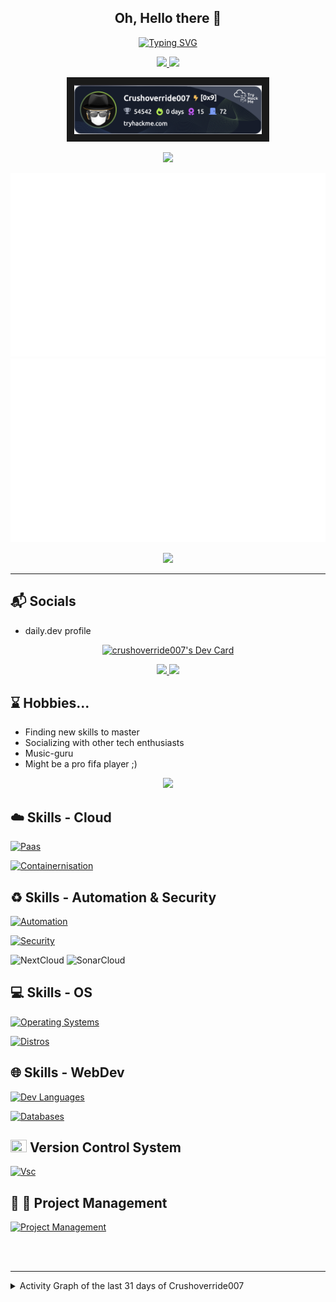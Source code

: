 <!-- Introduction -->

<h2 align="center">Oh, Hello there 👋</h1>
<p align="center">
<a href="https://git.io/typing-svg">

<!-- very old one, typing intro -->


<!-- <img src="https://readme-typing-svg.herokuapp.com?font=Avenir&size=18&duration=2500&pause=500&color=FFFFFF&center=true&vCenter=true&multiline=true&width=600&height=100&lines=My+name's+Mouhcine%2C+;a+recent+Masters+graduate+in+the+Cyber+Security+domain;And+I'm+currently+working+on+other+projects." alt="Typing SVG" /> -->

<!-- before typing intro -->


<!-- <img src="https://readme-typing-svg.demolab.com?font=Avenir&size=18&duration=2500&pause=500&color=000000&center=true&vCenter=true&multiline=true&width=600&height=100&lines=Freshly+Graduated;Cyber+Security+%2F+Cloud+Security;Always+looking+for+new+challenges" alt="typing SVG"/>  -->

<!-- New Typing Intro -->

<!-- latest one
<img src="https://readme-typing-svg.demolab.com?font=Avenir&weight=600&size=18&duration=2500&pause=500&color=37BBAD&background=1A1B27&center=true&vCenter=true&multiline=true&random=false&width=600&height=100&lines=Cyber+Security+%2F+Cloud+Security+;Always+looking+for+new+challenges" alt="Typing SVG" />
-->

<img src="https://readme-typing-svg.demolab.com?font=Fira+Code&size=15&duration=1250&pause=500&color=36BCAD&center=true&vCenter=true&multiline=true&width=500&height=60&lines=Cyber+Security+%2F+Cloud+Security;Always+looking+for+new+challenges" alt="Typing SVG" />

</a>
</p>

<!-- Stats -->

  <p align="center">
  <a href="https://komarev.com/ghpvc/?username=Crushoverride007&color=blueviolet">
    <img src="https://komarev.com/ghpvc/?username=Crushoverride007&color=blueviolet"/>
  </a>
  <!-- <a href="https://visitor-badge.glitch.me/badge?page_id=Crushoverride007.Crushoverride007&left_text=All%20Visitors">
    <img src="https://visitor-badge.glitch.me/badge?page_id=Crushoverride007.Crushoverride007&left_text=All%20Visitors"/>
  from fleet
  </a> -->
  <a href="https://hits.seeyoufarm.com/api/count/incr/badge.svg?url=https%3A%2F%2Fgithub.com%2F{Crushoverride007}1212%2Fhit-counter">
    <img src="https://hits.seeyoufarm.com/api/count/incr/badge.svg?url=https%3A%2F%2Fgithub.com%2F{Crushoverride007}1212%2Fhit-counter"/>
  </a>
  <!--
  <img src="https://api.meercode.io/badge/Crushoverride007/Crushoverride007?type=ci-score&branch=main&lastDay=14"/>
  </p>
  -->

  <!-- Putting new badge into place
      the github action from p4p1 doesn't work as of 12 april 2023 because tryhackme website removed the way they implemented the badge generation
  -->

  <p align="center">
  <img src="assets/thm.png" alt="Mouhcine MESMOUKI Badge"         
        width="300"
        border= "12px"/>
  </p>

  <p align="center">
  <img src="https://github-readme-stats-git-masterrstaa-rickstaa.vercel.app/api?username=crushoverride007&theme=tokyonight&show_icons=true" />
  <!--<img src="http://github-readme-streak-stats.herokuapp.com?user=Crushoverride007&theme=tokyonight&hide_border=false&date_format=M%20j%5B%2C%20Y%5D"/>-->
  </p>

<!--
 ![](https://raw.githubusercontent.com/Crushoverride007/github-stats/master/generated/overview.svg#gh-dark-mode-only)
 ![](https://raw.githubusercontent.com/Crushoverride007/github-stats/master/generated/languages.svg#gh-dark-mode-only)
-->

  <p align="center">

   <img src="https://raw.githubusercontent.com/Crushoverride007/github-stats/master/generated/overview.svg#gh-dark-mode-only"/>

   <!-- <img src="https://raw.githubusercontent.com/Crushoverride007/github-stats-transparent/output/generated/overview.svg"/> -->
   <img src="https://raw.githubusercontent.com/Crushoverride007/github-stats-transparent/output/generated/languages.svg"/>
  </p>

  <p align="center">

  <img src="https://github-profile-trophy.vercel.app/?username=Crushoverride007&theme=radical&no-bg=true&row=3&column=4&margin-w=15&margin-h=15"/>

  </p>


  ---
<!--
<p align="center">
  <a href="https://crushoverride007.vercel.app/api/now-playing?open">
    <img src="https://crushoverride007.vercel.app/api/now-playing">
  </a>
</p>
-->

<!-- 
<p align="center">
  <img src="https://spotify-github-profile.vercel.app/api/view.svg?uid=mouhcine.mesmouki&redirect=true][https://spotify-github-profile.vercel.app/api/view.svg?uid=mouhcine.mesmouki&cover_image=true&theme=default&bar_color=5e30eb&bar_color_cover=true"/>
</p>
-->

<!-- <p align="center">
  <img src="https://spotify-recently-played-readme.vercel.app/api?user=mouhcine.mesmouki&width=600"/>
</p> -->

<!-- <p align="center">
  <img src="https://crushoverride007.vercel.app/api/top-played">
</p> -->


<!-- Bio -->


## :mailbox_with_mail: Socials

* daily.dev profile

<p align="center">
  <a href="https://app.daily.dev/crushoverride007">
    <!-- <img src="https://api.daily.dev/devcards/79009def043145a8bb4330ae537abb1f.png?r=61v" width="400" alt="Mouhcine MESMOUKI's Dev Card"/> -->
    <img src="https://api.daily.dev/devcards/v2/OEIO2LwIpZp0ysQtALHRv.png?type=default&r=pjt" width="356" alt="crushoverride007's Dev Card"/>
  </a>
</p>


<p align="center">
  <a href="https://www.linkedin.com/in/mouhcinemesmouki/">
    <img src="https://skillicons.dev/icons?i=linkedin" />
  </a>
  <a href="mailto:mouhcinemesmouki@gmail.com?subject=Crushoverride007 GitHub Profile&body=Hi Mouhcine,%0A%0AI recently came across your GitHub profile and was really impressed with your work, especially your contributions to open-source projects. It's clear you have a strong passion for coding and security. I would love to connect and discuss your projects in more detail.%0A%0ALooking forward to hearing from you.%0A%0ABest regards,">
    <img src="https://skillicons.dev/icons?i=gmail" />
  </a>
</p>

<!--
<a href="https://www.linkedin.com/in/mouhcinemesmouki/">
  <img src="https://img.shields.io/badge/LinkedIn-0077B5?style=for-the-badge&logo=linkedin&logoColor=white"/>
</a>
-->

<!-- ![Linkedin](https://img.shields.io/badge/LinkedIn-0077B5?style=for-the-badge&logo=linkedin&logoColor=white) [Click Here](https://www.linkedin.com/in/mouhcinemesmouki/) -->

<!--
<a href="https://twitter.com/crushoveride007">
  <img src="https://img.shields.io/badge/Twitter-1DA1F2?style=for-the-badge&logo=twitter&logoColor=white"/>
</a>
-->

<!-- ![Twitter](https://img.shields.io/badge/Twitter-1DA1F2?style=for-the-badge&logo=twitter&logoColor=white) [Click Here](https://twitter.com/crushoveride007) -->

## :hourglass: Hobbies...

* Finding new skills to master
* Socializing with other tech enthusiasts
* Music-guru
* Might be a pro fifa player ;)

<p align="center">
  <a href="https://psnprofiles.com/crushoverride007">
  <img src="https://card.psnprofiles.com/2/crushoverride007.png" width="500" border="0">
  </a>
</p>

## ☁️ Skills - Cloud

[![Paas](https://skillicons.dev/icons?i=azure,gcp,aws)](https://skillicons.dev)

<!--
![DigitalOcean](https://img.shields.io/badge/DigitalOcean-0080FF?style=for-the-badge&logo=digitalocean&logoColor=white)
![MicrosoftAzure](https://img.shields.io/badge/Microsoft_Azure-0089D6?style=for-the-badge&logo=microsoft-azure&logoColor=white)
![GoogleCloud](https://img.shields.io/badge/Google_Cloud-4285F4?style=for-the-badge&logo=google-cloud&logoColor=white)
![Amazon_AWS](https://img.shields.io/badge/Amazon_AWS-FF9900?style=for-the-badge&logo=amazonaws&logoColor=white)
![Linode](https://img.shields.io/badge/Linode-00A95C?style=for-the-badge&logo=Linode&logoColor=white)
-->

[![Containernisation](https://skillicons.dev/icons?i=kubernetes,docker,heroku,vercel,netlify)](https://skillicons.dev)


<!--
![Kubernetes](https://img.shields.io/badge/Kubernetes-326DE6?style=for-the-badge&logo=kubernetes&logoColor=white)
![Docker](https://img.shields.io/badge/Docker-2496ED?style=for-the-badge&logo=docker&logoColor=white)
![Netlify](https://img.shields.io/badge/Netlify-00C7B7?style=for-the-badge&logo=netlify&logoColor=white)
![Heroku](https://img.shields.io/badge/Heroku-430098?style=for-the-badge&logo=heroku&logoColor=white)
![Vercel](https://img.shields.io/badge/Vercel-000000?style=for-the-badge&logo=vercel&logoColor=white)
-->


## :recycle: Skills - Automation & Security

[![Automation](https://skillicons.dev/icons?i=bash,terraform,githubactions,appwrite,jenkins,supabase)](https://skillicons.dev)

[![Security](https://skillicons.dev/icons?i=cloudflare,prometheus,postman,elasticsearch,sentry)](https://skillicons.dev)

![NextCloud](https://img.shields.io/badge/Nextcloud-0082C9?style=for-the-badge&logo=Nextcloud&logoColor=white)
![SonarCloud](https://img.shields.io/badge/Sonar%20cloud-F3702A?style=for-the-badge&logo=sonarcloud&logoColor=white)

## :computer: Skills - OS

[![Operating Systems](https://skillicons.dev/icons?i=windows,apple,linux,redhat,raspberrypi)](https://skillicons.dev)


<!-- 
![Windows](https://img.shields.io/badge/Windows-017AD7?style=for-the-badge&logo=windows&logoColor=white)
![Mac OS](https://img.shields.io/badge/mac%20os-000000?style=for-the-badge&logo=macos&logoColor=F0F0F0)
![Ubuntu](https://img.shields.io/badge/Ubuntu-E95420?style=for-the-badge&logo=ubuntu&logoColor=white)
![Red Hat](https://img.shields.io/badge/Red%20Hat-EE0000?style=for-the-badge&logo=redhat&logoColor=white)
-->

[![Distros](https://skillicons.dev/icons?i=kali,arch,debian)](https://skillicons.dev)

<!--

![Kali_Linux](https://img.shields.io/badge/Kali_Linux-557C94?style=for-the-badge&logo=kali-linux&logoColor=white)
![CentOS](https://img.shields.io/badge/Cent%20OS-262577?style=for-the-badge&logo=CentOS&logoColor=white)
![Arch_Linux](https://img.shields.io/badge/Arch_Linux-1793D1?style=for-the-badge&logo=arch-linux&logoColor=white)
![Debian](https://img.shields.io/badge/Debian-A81D33?style=for-the-badge&logo=debian&logoColor=white)

-->

## :globe_with_meridians: Skills - WebDev

[![Dev Languages](https://skillicons.dev/icons?i=html,css,js,tailwind,bootstrap)](https://skillicons.dev)

<!--
![HTML5](https://img.shields.io/badge/HTML5-E34F26?style=for-the-badge&logo=html5&logoColor=white)
![CSS3](https://img.shields.io/badge/CSS3-1572B6?style=for-the-badge&logo=css3&logoColor=white)
![JavaScript](https://img.shields.io/badge/JavaScript-323330?style=for-the-badge&logo=javascript&logoColor=F7DF1E)
![TailWindCss](https://img.shields.io/badge/Tailwind_CSS-38B2AC?style=for-the-badge&logo=tailwind-css&logoColor=white)
-->

[![Databases](https://skillicons.dev/icons?i=mysql,mongodb,postgres)](https://skillicons.dev)


<!--
![Bootstrap](https://img.shields.io/badge/Bootstrap-563D7C?style=for-the-badge&logo=bootstrap&logoColor=white)
![MySQL](https://img.shields.io/badge/MySQL-00000F?style=for-the-badge&logo=mysql&logoColor=white)
![MongoDB](https://img.shields.io/badge/MongoDB-4EA94B?style=for-the-badge&logo=mongodb&logoColor=white)
-->

## <img src="https://www.vectorlogo.zone/logos/git-scm/git-scm-icon.svg" width="26" height="20"/> Version Control System

[![Vsc](https://skillicons.dev/icons?i=git,github,gitlab,bitbucket)](https://skillicons.dev)

<!--
![Git](https://img.shields.io/badge/Git-E34F26?style=for-the-badge&logo=git&logoColor=white)
![Github](https://img.shields.io/badge/GitHub-100000?style=for-the-badge&logo=github&logoColor=white)
![GitLab](https://img.shields.io/badge/GitLab-330F63?style=for-the-badge&logo=gitlab&logoColor=white)
-->

## :dart: :rocket: Project Management

[![Project Management](https://skillicons.dev/icons?i=notion,obsidian)](https://skillicons.dev)

<!-- 
![Jira](https://img.shields.io/badge/jira-%230A0FFF.svg?style=for-the-badge&logo=jira&logoColor=white)
![Trello](https://img.shields.io/badge/Trello-%23026AA7.svg?style=for-the-badge&logo=Trello&logoColor=white)
![Notion](https://img.shields.io/badge/Notion-000000?style=for-the-badge&logo=notion&logoColor=white)
![Obsidian](https://img.shields.io/badge/Obsidian-483699?style=for-the-badge&logo=Obsidian&logoColor=white)

-->

<br></br>

---

<!-- Adding github activity graph -->

<details>
  <summary>Activity Graph of the last 31 days of Crushoverride007</summary>
  <br></br>
  <!-- <img src="https://github-readme-activity-graph.cyclic.app/graph?username=Crushoverride007&custom_title=Crushoverride007%20Activity%20Graph&hide_border=true&theme=tokyo-night&title_color=FFFFFF&area=true&radius=6&point=FFFFFF&color=FFFFFF"/> -->

<img src="https://github-readme-activity-graph.vercel.app/graph?username=crushoverride007&custom_title=Crushoverride007%20Activity%20Graph&hide_border=true&theme=tokyo-night&title_color=FFFFFF&area=true&radius=6&point=FFFFFF&color=FFFFFF"/>

  <!-- (https://github.com/ashutosh00710/github-readme-activity-graph) make this active -->
</details>

<br></br>
